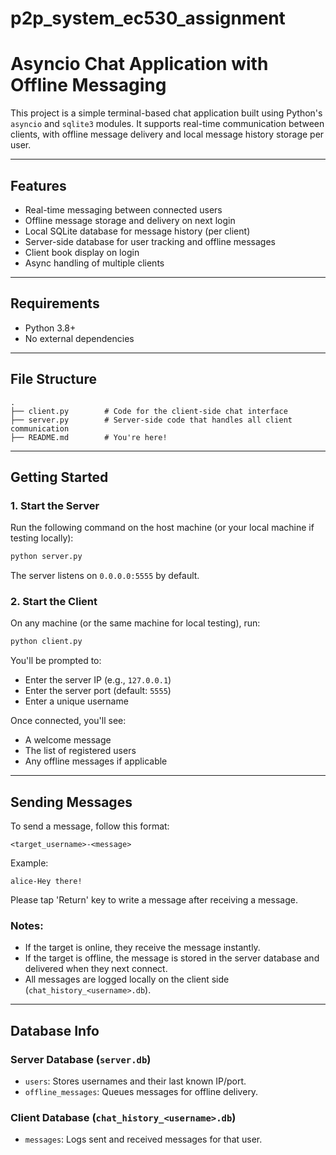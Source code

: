 # p2p_system_ec530_assignment

# Asyncio Chat Application with Offline Messaging
This project is a simple terminal-based chat application built using Python's `asyncio` and `sqlite3` modules. It supports real-time communication between clients, with offline message delivery and local message history storage per user.

---

## Features

- Real-time messaging between connected users  
- Offline message storage and delivery on next login  
- Local SQLite database for message history (per client)  
- Server-side database for user tracking and offline messages  
- Client book display on login  
- Async handling of multiple clients

---

## Requirements

- Python 3.8+
- No external dependencies

---

## File Structure

```
.
├── client.py        # Code for the client-side chat interface
├── server.py        # Server-side code that handles all client communication
├── README.md        # You're here!
```

---

## Getting Started

### 1. Start the Server

Run the following command on the host machine (or your local machine if testing locally):

```bash
python server.py
```

The server listens on `0.0.0.0:5555` by default.

### 2. Start the Client

On any machine (or the same machine for local testing), run:

```bash
python client.py
```

You'll be prompted to:

- Enter the server IP (e.g., `127.0.0.1`)
- Enter the server port (default: `5555`)
- Enter a unique username

Once connected, you'll see:

- A welcome message
- The list of registered users
- Any offline messages if applicable

---

## Sending Messages

To send a message, follow this format:

```
<target_username>-<message>
```

Example:
```
alice-Hey there!
```
Please tap 'Return' key to write a message after receiving a message.

### Notes:
- If the target is online, they receive the message instantly.
- If the target is offline, the message is stored in the server database and delivered when they next connect.
- All messages are logged locally on the client side (`chat_history_<username>.db`).

---

## Database Info

### Server Database (`server.db`)
- `users`: Stores usernames and their last known IP/port.
- `offline_messages`: Queues messages for offline delivery.

### Client Database (`chat_history_<username>.db`)
- `messages`: Logs sent and received messages for that user.
